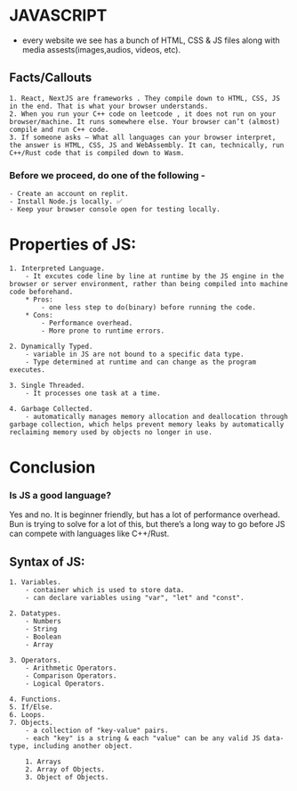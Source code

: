 # JAVASCRIPT
- every website we see has a bunch of HTML, CSS & JS files along with media assests(images,audios, videos, etc).

## Facts/Callouts
    1. React, NextJS are frameworks . They compile down to HTML, CSS, JS in the end. That is what your browser understands.
    2. When you run your C++ code on leetcode , it does not run on your browser/machine. It runs somewhere else. Your browser can’t (almost) compile and run C++ code.
    3. If someone asks — What all languages can your browser interpret, the answer is HTML, CSS, JS and WebAssembly. It can, technically, run C++/Rust code that is compiled down to Wasm.

### Before we proceed, do one of the following - 
    - Create an account on replit.
    - Install Node.js locally. ✅
    - Keep your browser console open for testing locally.

# Properties of JS:
    1. Interpreted Language.
        - It excutes code line by line at runtime by the JS engine in the browser or server environment, rather than being compiled into machine code beforehand. 
        * Pros:
            - one less step to do(binary) before running the code.
        * Cons:
            - Performance overhead.
            - More prone to runtime errors.

    2. Dynamically Typed.
        - variable in JS are not bound to a specific data type.
        - Type determined at runtime and can change as the program executes.
    
    3. Single Threaded.
        - It processes one task at a time.

    4. Garbage Collected.
        - automatically manages memory allocation and deallocation through garbage collection, which helps prevent memory leaks by automatically reclaiming memory used by objects no longer in use.

# Conclusion
### Is JS a good language?
Yes and no. It is beginner friendly, but has a lot of performance overhead. Bun is trying to solve for a lot of this, but there’s a long way to go before JS can compete with languages like C++/Rust.

## Syntax of JS:
    1. Variables.
        - container which is used to store data.
        - can declare variables using "var", "let" and "const".
    
    2. Datatypes.
        - Numbers
        - String
        - Boolean
        - Array

    3. Operators.
        - Arithmetic Operators.
        - Comparison Operators.
        - Logical Operators.
    
    4. Functions.
    5. If/Else.
    6. Loops.
    7. Objects.
        - a collection of "key-value" pairs.
        - each "key" is a string & each "value" can be any valid JS data-type, including another object.

        1. Arrays
        2. Array of Objects.
        3. Object of Objects.